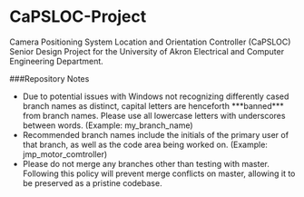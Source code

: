 CaPSLOC-Project
===============

Camera Positioning System Location and Orientation Controller (CaPSLOC) Senior Design Project for the University of Akron Electrical and Computer Engineering Department.

###Repository Notes

<ul>
<li>
Due to potential issues with Windows not recognizing differently cased branch names as distinct, capital letters are henceforth ***banned*** from branch names. Please use all lowercase letters with underscores between words. (Example: my_branch_name)</li>
<li>
Recommended branch names include the initials of the primary user of that branch, as well as the code area being worked on. (Example: jmp_motor_comtroller)</li>
<li>
Please do not merge any branches other than testing with master. Following this policy will prevent merge conflicts on master, allowing it to be preserved as a pristine codebase.</li>
</ul>